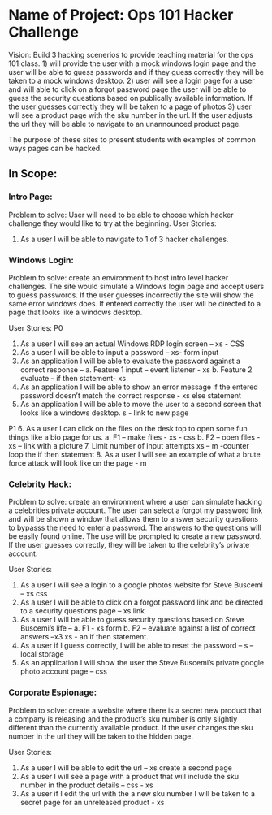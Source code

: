 # Name of Project: Ops 101 Hacker Challenge

Vision: Build 3 hacking scenerios to provide teaching material for the ops 101 class. 1) will provide the user with a mock windows login page and the user will be able to guess passwords and if they guess correctly they will be taken to a mock windows desktop. 2) user will see a login page for a user and will able to click on a forgot password page the user will be able to guess the security questions based on publically available information. If the user guesses correctly they will be taken to a page of photos 3) user will see a product page with the sku number in the url. If the user adjusts the url they will be able to navigate to an unannounced product page.

The purpose of these sites to present students with examples of common ways pages can be hacked.

## In Scope:

### Intro Page:

Problem to solve: User will need to be able to choose which hacker challenge they would like to try at the beginning.
User Stories:

1.	As a user I will be able to navigate to 1 of 3 hacker challenges.

### Windows Login:

Problem to solve: create an environment to host intro level hacker challenges. The site would simulate a Windows login page and accept users to guess passwords. If the user guesses incorrectly the site will show the same error windows does. If entered correctly the user will be directed to a page that looks like a windows desktop.

User Stories:
P0
1.	As a user I will see an actual Windows RDP login screen – xs - CSS
2.	As a user I will be able to input a password – xs- form input
3.	As an application I will be able to evaluate the password against a correct response – 
a.	Feature 1 input – event listener - xs
b.	Feature 2 evaluate – if then statement- xs
4.	As an application I will be able to show an error message if the entered password doesn’t match the correct response - xs else statement
5.	As an application I will be able to move the user to a second screen that looks like a windows desktop.  s - link to new page
 
P1
6.	As a user I can click on the files on the desk top to open some fun things like a bio page for us.
a.	F1 – make files - xs - css
b.	F2 – open files - xs – link with a picture
7.	Limit number of input attempts xs – m -counter loop the if then statement
8.	As a user I will see an example of what a brute force attack will look like on the page - m 
 

### Celebrity Hack: 
Problem to solve: create an environment where a user can simulate hacking a celebrities private account. The user can select a forgot my password link and will be shown a window that allows them to answer security questions to bypasss the need to enter a password. The answers to the questions will be easily found online. The use will be prompted to create a new password. If the user guesses correctly, they will be taken to the celebrity’s private account.


User Stories:
1.	As a user I will see a login to a google photos website for Steve Buscemi – xs css
2.	As a user I will be able to click on a forgot password link and be directed to a security questions page – xs link
3.	As a user I will be able to guess security questions based on Steve Buscemi’s life – 
a.	F1 - xs form
b.	F2 – evaluate against a list of correct answers –x3  xs - an if then statement.
4.	As a user if I guess correctly, I will be able to reset the password – s – local storage
5.	As an application I will show the user the Steve Buscemi’s private google photo account page – css 

### Corporate Espionage:
Problem to solve: create a website where there is a secret new product that a company is releasing and the product’s sku number is only slightly different than the currently available product. If the user changes the sku number in the url they will be taken to the hidden page.  

User Stories:
1.	As a user I will be able to edit the url – xs create a second page
2.	As a user I will see a page with a product that will include the sku number in the product details – css - xs
3.	As a user if I edit the url with the a new sku number I will be taken to a secret page for an unreleased product - xs
